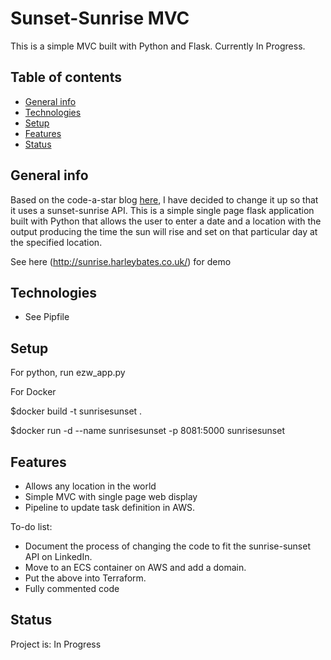 # Sunset-Sunrise MVC
This is a simple MVC built with Python and Flask. Currently In Progress.

## Table of contents
* [General info](#general-info)
* [Technologies](#technologies)
* [Setup](#setup)
* [Features](#features)
* [Status](#status)

<a name="general-info"></a>
## General info

Based on the code-a-star blog [here](http://www.codeastar.com/flask-easy-web-app-python), I have decided to change it up so that it uses a sunset-sunrise API. This is a simple single page flask application built with Python that allows the user to enter a date and a location with the output producing the time the sun will rise and set on that particular day at the specified location. 

See here (http://sunrise.harleybates.co.uk/) for demo

<a name="technologies"></a>
## Technologies

* See Pipfile

<a name="setup"></a>
## Setup

For python, run ezw_app.py 

For Docker  

$docker build -t sunrisesunset .
 
$docker run -d --name sunrisesunset -p 8081:5000 sunrisesunset

<a name="features"></a>
## Features
* Allows any location in the world
* Simple MVC with single page web display
* Pipeline to update task definition in AWS.


To-do list: 
* Document the process of changing the code to fit the sunrise-sunset API on LinkedIn.
* Move to an ECS container on AWS and add a domain.
* Put the above into Terraform.
* Fully commented code

<a name="status"></a>
## Status
Project is: In Progress

